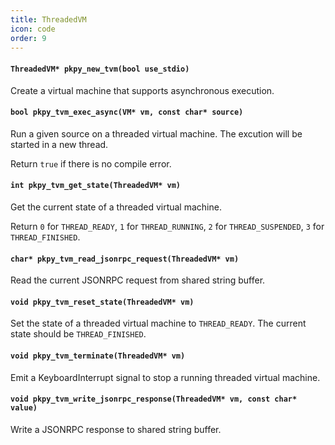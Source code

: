```yaml
---
title: ThreadedVM
icon: code
order: 9
---
```

#### `ThreadedVM* pkpy_new_tvm(bool use_stdio)`

Create a virtual machine that supports asynchronous execution.

#### `bool pkpy_tvm_exec_async(VM* vm, const char* source)`

Run a given source on a threaded virtual machine.
The excution will be started in a new thread.

Return `true` if there is no compile error.

#### `int pkpy_tvm_get_state(ThreadedVM* vm)`

Get the current state of a threaded virtual machine.

Return `0` for `THREAD_READY`,
`1` for `THREAD_RUNNING`,
`2` for `THREAD_SUSPENDED`,
`3` for `THREAD_FINISHED`.

#### `char* pkpy_tvm_read_jsonrpc_request(ThreadedVM* vm)`

Read the current JSONRPC request from shared string buffer.

#### `void pkpy_tvm_reset_state(ThreadedVM* vm)`

Set the state of a threaded virtual machine to `THREAD_READY`.
The current state should be `THREAD_FINISHED`.

#### `void pkpy_tvm_terminate(ThreadedVM* vm)`

Emit a KeyboardInterrupt signal to stop a running threaded virtual machine. 

#### `void pkpy_tvm_write_jsonrpc_response(ThreadedVM* vm, const char* value)`

Write a JSONRPC response to shared string buffer.
